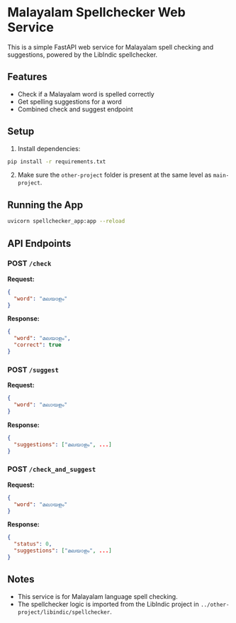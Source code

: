 # Malayalam Spellchecker Web Service

This is a simple FastAPI web service for Malayalam spell checking and suggestions, powered by the LibIndic spellchecker.

## Features
- Check if a Malayalam word is spelled correctly
- Get spelling suggestions for a word
- Combined check and suggest endpoint

## Setup

1. Install dependencies:

```bash
pip install -r requirements.txt
```

2. Make sure the `other-project` folder is present at the same level as `main-project`.

## Running the App

```bash
uvicorn spellchecker_app:app --reload
```

## API Endpoints

### POST `/check`
**Request:**
```json
{
  "word": "മലയാളം"
}
```
**Response:**
```json
{
  "word": "മലയാളം",
  "correct": true
}
```

### POST `/suggest`
**Request:**
```json
{
  "word": "മലായളം"
}
```
**Response:**
```json
{
  "suggestions": ["മലയാളം", ...]
}
```

### POST `/check_and_suggest`
**Request:**
```json
{
  "word": "മലായളം"
}
```
**Response:**
```json
{
  "status": 0,
  "suggestions": ["മലയാളം", ...]
}
```

## Notes
- This service is for Malayalam language spell checking.
- The spellchecker logic is imported from the LibIndic project in `../other-project/libindic/spellchecker`. 